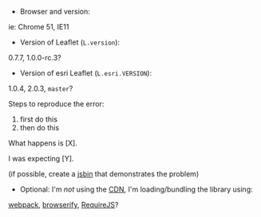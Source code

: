 * Browser and version:

ie: Chrome 51, IE11

* Version of Leaflet (`L.version`):

0.7.7, 1.0.0-rc.3?

* Version of esri Leaflet (`L.esri.VERSION`):

1.0.4, 2.0.3, `master`?



Steps to reproduce the error:

1. first do this
2. then do this

What happens is [X].

I was expecting [Y].

(if possible, create a [jsbin](http://jsbin.com/wudoxe/edit?html,output) that demonstrates the problem)

* Optional: I'm *not* using the [CDN](http://www.jsdelivr.com/projects/leaflet.esri), I'm loading/bundling the library using:

[webpack](https://webpack.github.io/), [browserify](http://browserify.org/), [RequireJS](http://requirejs.org/)?

